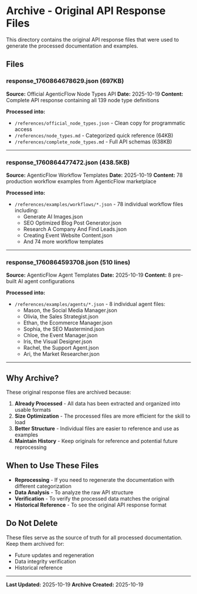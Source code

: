 # Archive - Original API Response Files

This directory contains the original API response files that were used to generate the processed documentation and examples.

## Files

### response_1760864678629.json (697KB)
**Source:** Official AgenticFlow Node Types API
**Date:** 2025-10-19
**Content:** Complete API response containing all 139 node type definitions

**Processed into:**
- `/references/official_node_types.json` - Clean copy for programmatic access
- `/references/node_types.md` - Categorized quick reference (64KB)
- `/references/complete_node_types.md` - Full API schemas (638KB)

---

### response_1760864477472.json (438.5KB)
**Source:** AgenticFlow Workflow Templates
**Date:** 2025-10-19
**Content:** 78 production workflow examples from AgenticFlow marketplace

**Processed into:**
- `/references/examples/workflows/*.json` - 78 individual workflow files including:
  - Generate AI Images.json
  - SEO Optimized Blog Post Generator.json
  - Research A Company And Find Leads.json
  - Creating Event Website Content.json
  - And 74 more workflow templates

---

### response_1760864593708.json (510 lines)
**Source:** AgenticFlow Agent Templates
**Date:** 2025-10-19
**Content:** 8 pre-built AI agent configurations

**Processed into:**
- `/references/examples/agents/*.json` - 8 individual agent files:
  - Mason, the Social Media Manager.json
  - Olivia, the Sales Strategist.json
  - Ethan, the Ecommerce Manager.json
  - Sophia, the SEO Mastermind.json
  - Chloe, the Event Manager.json
  - Iris, the Visual Designer.json
  - Rachel, the Support Agent.json
  - Ari, the Market Researcher.json

---

## Why Archive?

These original response files are archived because:

1. **Already Processed** - All data has been extracted and organized into usable formats
2. **Size Optimization** - The processed files are more efficient for the skill to load
3. **Better Structure** - Individual files are easier to reference and use as examples
4. **Maintain History** - Keep originals for reference and potential future reprocessing

## When to Use These Files

- **Reprocessing** - If you need to regenerate the documentation with different categorization
- **Data Analysis** - To analyze the raw API structure
- **Verification** - To verify the processed data matches the original
- **Historical Reference** - To see the original API response format

## Do Not Delete

These files serve as the source of truth for all processed documentation. Keep them archived for:
- Future updates and regeneration
- Data integrity verification
- Historical reference

---

**Last Updated:** 2025-10-19
**Archive Created:** 2025-10-19
